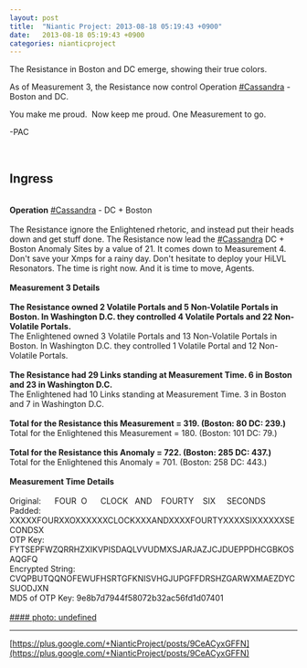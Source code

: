 ```yaml
---
layout: post
title:  "Niantic Project: 2013-08-18 05:19:43 +0900"
date:   2013-08-18 05:19:43 +0900
categories: nianticproject
---
```

The Resistance in Boston and DC emerge, showing their true colors. 

As of Measurement 3, the Resistance now control Operation [#Cassandra](https://plus.google.com/s/%23Cassandra "") - Boston and DC.

You make me proud.  Now keep me proud. One Measurement to go.

-PAC<div class="shared"><br /><h2>Ingress</h2><br /><b>Operation</b> <a rel="nofollow" class="ot-hashtag" href="https://plus.google.com/s/%23Cassandra">#Cassandra</a> - DC + Boston<br /><br />The Resistance ignore the Enlightened rhetoric, and instead put their heads down and get stuff done. The Resistance now lead the <a rel="nofollow" class="ot-hashtag" href="https://plus.google.com/s/%23Cassandra">#Cassandra</a> DC + Boston Anomaly Sites by a value of 21. It comes down to Measurement 4. Don't save your Xmps for a rainy day. Don't hesitate to deploy your HiLVL Resonators. The time is right now. And it is time to move, Agents.<br /><br /><b>Measurement 3 Details</b><br /><br /><b>The Resistance owned 2 Volatile Portals and 5 Non-Volatile Portals in Boston. In Washington D.C. they controlled 4 Volatile Portals and 22 Non-Volatile Portals.</b><br />The Enlightened owned 3 Volatile Portals and 13 Non-Volatile Portals in Boston. In Washington D.C. they controlled 1 Volatile Portal and 12 Non-Volatile Portals.<br /><br /><b>The Resistance had 29 Links standing at Measurement Time. 6 in Boston and 23 in Washington D.C.</b><br />The Enlightened had 10 Links standing at Measurement Time. 3 in Boston and 7 in Washington D.C.<br /><br /><b>Total for the Resistance this Measurement = 319. (Boston: 80 DC: 239.)</b><br />Total for the Enlightened this Measurement = 180. (Boston: 101 DC: 79.)<br /><br /><b>Total for the Resistance this Anomaly = 722. (Boston: 285 DC: 437.)</b><br />Total for the Enlightened this Anomaly = 701. (Boston: 258 DC: 443.)<br /><br /><b>Measurement Time Details</b><br /><br />Original:      FOUR  O      CLOCK   AND    FOURTY    SIX     SECONDS <br />Padded: XXXXXFOURXXOXXXXXXCLOCKXXXANDXXXXFOURTYXXXXSIXXXXXXSECONDSX<br />OTP Key: FYTSEPFWZQRRHZXIKVPISDAQLVVUDMXSJARJAZJCJDUEPPDHCGBKOSAQGFQ<br />Encrypted String: CVQPBUTQQNOFEWUFHSRTGFKNISVHGJUPGFFDRSHZGARWXMAEZDYCSUODJXN<br />MD5 of OTP Key: 9e8b7d7944f58072b32ac56fd1d07401<br /><br /></div>
[#### photo: undefined](https://lh6.googleusercontent.com/-X7DE--DumIw/Ug_Y8EwpxYI/AAAAAAAAOj4/kGBXwbiDN0M/cassandra-dcboston-3.png "")
- - -
[https://plus.google.com/+NianticProject/posts/9CeACyxGFFN](https://plus.google.com/+NianticProject/posts/9CeACyxGFFN)
